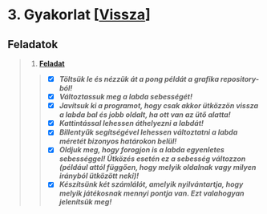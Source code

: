 # 3. Gyakorlat [[Vissza](https://github.com/OraveczJozsef/Miskolci_Egyetem/tree/main/Sz%C3%A1m%C3%ADt%C3%B3g%C3%A9pi%20Grafika/Gyakorlati%20Feladatok)]
## Feladatok
> 1. **[Feladat](https://github.com/OraveczJozsef/Miskolci_Egyetem/tree/main/Sz%C3%A1m%C3%ADt%C3%B3g%C3%A9pi%20Grafika/Gyakorlati%20Feladatok/3.%20Gyakorlat/1%20Feladat)**
> > - [x] ***Töltsük le és nézzük át a pong példát a grafika repository-ból!***
> > - [x] ***Változtassuk meg a labda sebességét!***
> > - [x] ***Javítsuk ki a programot, hogy csak akkor ütközzön vissza a labda bal és jobb oldalt, ha ott van az ütő alatta!***
> > - [x] ***Kattintással lehessen áthelyezni a labdát!***
> > - [x] ***Billentyűk segítségével lehessen változtatni a labda méretét bizonyos határokon belül!***
> > - [x] ***Oldjuk meg, hogy forogjon is a labda egyenletes sebességgel! Ütközés esetén ez a sebesség változzon (például attól függően, hogy melyik oldalnak vagy milyen irányból ütközött neki)!***
> > - [x] ***Készítsünk két számlálót, amelyik nyilvántartja, hogy melyik játékosnak mennyi pontja van. Ezt valahogyan jelenítsük meg!***